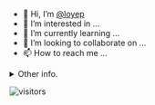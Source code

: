 - 👋 Hi, I’m [@loyep](https://github.com/loyep)
- 👀 I’m interested in ...
- 🌱 I’m currently learning ...
- 💞️ I’m looking to collaborate on ...
- 📫 How to reach me ...

<details>
  <summary>Other info.</summary>
  <br>

<!--START_SECTION:waka-->

```txt
Vue.js       10 hrs 12 mins  ██████████████▓░░░░░░░░░░   58.75 %
TypeScript   4 hrs 15 mins   ██████░░░░░░░░░░░░░░░░░░░   24.51 %
JSON         1 hr 13 mins    █▓░░░░░░░░░░░░░░░░░░░░░░░   07.09 %
JavaScript   59 mins         █▒░░░░░░░░░░░░░░░░░░░░░░░   05.76 %
Other        12 mins         ▒░░░░░░░░░░░░░░░░░░░░░░░░   01.21 %
```

<!--END_SECTION:waka-->

</details>

![visitors](https://visitor-badge.glitch.me/badge?page_id=loyep.loyep)
